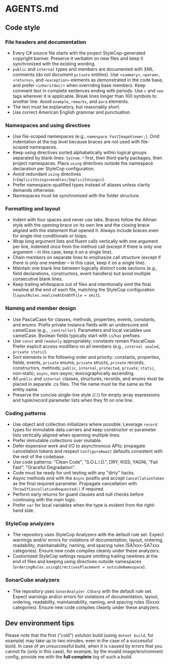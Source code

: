 # AGENTS.md

## Code style

### File headers and documentation
- Every C# source file starts with the project StyleCop-generated copyright banner. Preserve it verbatim on new files and keep it synchronized with the existing wording. 
- `public` and `internal` types and members are documented with XML comments (do *not* document `private` entities). Use `<summary>`, `<param>`, `<returns>`, and `<exception>` elements as demonstrated in the code base, and prefer `<inheritdoc/>` when overriding base members. Keep comment text in complete sentences ending with periods. Use `c` and `see` tags wherever it is applicable. Break lines longer than 100 symbols to another line. Avoid `example`, `remarks`, and `para` elements.
- The text must be explanatory, but reasonably short.
-  Use correct American English grammar and punctuation.
### Namespaces and using directives
- Use file-scoped namespaces (e.g., `namespace FastImageViewer;`). Omit indentation at the top level because braces are not used with file-scoped namespaces.
- Keep using directives sorted alphabetically within logical groups separated by blank lines: `System.*` first, then third-party packages, then project namespaces. Place `using` directives outside the namespace declaration per StyleCop configuration.
- Avoid redundant `using` directives (`<ImplicitUsings>enable</ImplicitUsings>`).
- Prefer namespace-qualified types instead of aliases unless clarity demands otherwise.
- Namespaces must be synchronized with the folder structure.
### Formatting and layout
- Indent with four spaces and never use tabs. Braces follow the Allman style with the opening brace on its own line and the closing brace aligned with the statement that opened it. Always include braces even for single-line conditionals or loops.
- Wrap long argument lists and fluent calls vertically with one argument per line, indented once from the method call (except if there is only one argument – in this case, keep it on a single line).
- Chain members on separate lines to emphasize call structure (except if there is only one member – in this case, keep it on a single line).
- Maintain one blank line between logically distinct code sections (e.g., field declarations, constructors, event handlers) but avoid multiple consecutive blank lines.
- Keep trailing whitespace out of files and intentionally omit the final newline at the end of each file, matching the StyleCop configuration (`layoutRules.newlineAtEndOfFile = omit`).
### Naming and member design
- Use PascalCase for classes, methods, properties, events, constants, and enums. Prefix private instance fields with an underscore and camelCase (e.g., `_controller`). Parameters and local variables use camelCase. Boolean fields typically start with `is`/`has` prefixes.
- Use `const` and `readonly` appropriately; constants remain PascalCase. Prefer explicit access modifiers on all members (e.g., `internal sealed`, `private static`).
- Sort elements in the following order and priority: constants, properties, fields, events, `private` enums, `private` structs, `private` records, constructors, methods; `public`, `internal`, `protected`, `private`; `static`, non-static; `async`, non-async; lexicographically ascending.
- All `public` and `internal` classes, structures, records, and enums must be placed in separate .cs files. The file name must be the same as the entity name.
- Preserve the concise single-line style (`[]`) for empty array expressions and tuple/record parameter lists when they fit on one line.
### Coding patterns
- Use object and collection initializers where possible. Leverage `record` types for immutable data carriers and keep constructor or parameter lists vertically aligned when spanning multiple lines.
- Prefer immutable collections over mutable.
- Defer expensive work and I/O to asynchronous APIs; propagate cancellation tokens and respect `ConfigureAwait` defaults consistent with the rest of the codebase.
- Use code patterns: "Clean Code", "S.O.L.I.D.", DRY, KISS, YAGNI, "Fail Fast", "Graceful Degradation".
- Code must be ready for unit testing with any "dirty" hacks.
- Async methods end with the `Async` postfix and accept `CancellationToken` as the final required parameter. Propagate cancellation with `ThrowIfCancellationRequested()` if required.
- Perform early returns for guard clauses and null checks before continuing with the main logic.
- Prefer `var` for local variables when the type is evident from the right-hand side.
### StyleCop analyzers
- The repository uses StyleCop Analyzers with the default rule set. Expect warnings and/or errors for violations of documentation, layout, ordering, readability, maintainability, naming, and spacing rules (SA1xxx–SA7xxx categories). Ensure new code compiles cleanly under these analyzers.
- Customized StyleCop settings require omitting trailing newlines at the end of files and keeping using directives outside namespaces (`orderingRules.usingDirectivesPlacement = outsideNamespace`).
### SonarCube analyzers
- The repository uses `SonarAnalyzer.CSharp` with the default rule set. Expect warnings and/or errors for violations of documentation, layout, ordering, readability, maintainability, naming, and spacing rules (Sxxxx categories). Ensure new code compiles cleanly under these analyzers.

## Dev environment tips

Please note that the first ("cold") solution build (using `dotnet build`, for example) may take up to two minutes, even in the case of a successful build. In case of an unsuccessful build, when it is caused by errors that you cannot fix (*only* in this case), for example, by the invalid image/environment config, provide me with the **full complete** log of such a build.